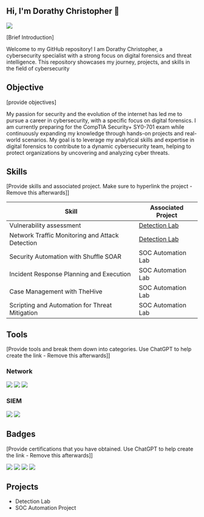 ## Hi, I'm Dorathy Christopher 👋
<a href="https://linkedin.com/in/dorathychristopher"><img src="https://img.shields.io/badge/-LinkedIn-0072b1?&style=for-the-badge&logo=linkedin&logoColor=white" /></a>

[Brief Introduction]

Welcome to my GitHub repository! I am Dorathy Christopher, a cybersecurity specialist with a strong focus on digital forensics and threat intelligence. This repository showcases my journey, projects, and skills in the field of cybersecurity

## Objective
[provide objectives]

My passion for security and the evolution of the internet has led me to pursue a career in cybersecurity, with a specific focus on digital forensics. I am currently preparing for the CompTIA Security+ SY0-701 exam while continuously expanding my knowledge through hands-on projects and real-world scenarios. My goal is to leverage my analytical skills and expertise in digital forensics to contribute to a dynamic cybersecurity team, helping to protect organizations by uncovering and analyzing cyber threats.

## Skills
[Provide skills and associated project. Make sure to hyperlink the project - Remove this afterwards]]

| Skill                                         | Associated Project         |
|-----------------------------------------------|----------------------------|
| Vulnerability assessment                      | <a href="https://google.com">Detection Lab</a>|
| Network Traffic Monitoring and Attack Detection | <a href="https://google.com">Detection Lab</a>|
| Security Automation with Shuffle SOAR         | SOC Automation Lab|
| Incident Response Planning and Execution      | SOC Automation Lab|
| Case Management with TheHive                  | SOC Automation Lab|
| Scripting and Automation for Threat Mitigation | SOC Automation Lab|

## Tools
[Provide tools and break them down into categories. Use ChatGPT to help create the link - Remove this afterwards]]

### Network
<div>
    <img src="https://img.shields.io/badge/-Wireshark-1679A7?&style=for-the-badge&logo=Wireshark&logoColor=white" />
    <img src="https://img.shields.io/badge/-Suricata-EF3B2D?&style=for-the-badge&logo=Suricata&logoColor=white" />
    <img src="https://img.shields.io/badge/-tcpdump-005571?&style=for-the-badge&logo=tcpdump&logoColor=white" />

</div>

### SIEM
<div>
    <img src="https://img.shields.io/badge/-Splunk-000000?&style=for-the-badge&logo=Splunk&logoColor=white" />
 <img src="https://img.shields.io/badge/-Chronicle-005571?&style=for-the-badge&logo=chronicle&logoColor=white" />


</div>

## Badges
[Provide certifications that you have obtained. Use ChatGPT to help create the link - Remove this afterwards]]
<div>
<img src="https://img.shields.io/badge/-Cisco%20Junior%20Cybersecurity%20Analyst-1a73e8?&style=for-the-badge&logo=Cisco&logoColor=white" />
<img src="https://img.shields.io/badge/-Google%20Cybersecurity%20Professional-4285F4?&style=for-the-badge&logo=Google&logoColor=white" />
<img src="https://img.shields.io/badge/-ISC2%20Candidate-ef3e47?&style=for-the-badge&logo=ISC2&logoColor=white" />
<img src="https://img.shields.io/badge/-ISC2%20Candidate-ef3e47?&style=for-the-badge&logo=ISC2&logoColor=white" />


</div>

## Projects
- Detection Lab
- SOC Automation Project
